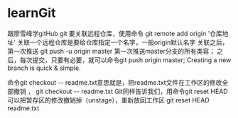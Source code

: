 # learnGit
跟廖雪峰学gitHub
git 要关联远程仓库，使用命令 git remote add origin '仓库地址'
关联一个远程仓库是要给仓库指定一个名字，一般origin默认名字
关联之后，第一次推送 git push -u origin master 第一次推送master分支的所有类容；
之后，每次提交，只要有必要，就可以命令git push origin master;
Creating a new branch is quick & simple.

命令git checkout -- readme.txt意思就是，把readme.txt文件在工作区的修改全部撤销
， git checkout -- readme.txt
Git同样告诉我们，用命令git reset HEAD <file>可以把暂存区的修改撤销掉（unstage），重新放回工作区 git reset HEAD readme.txt